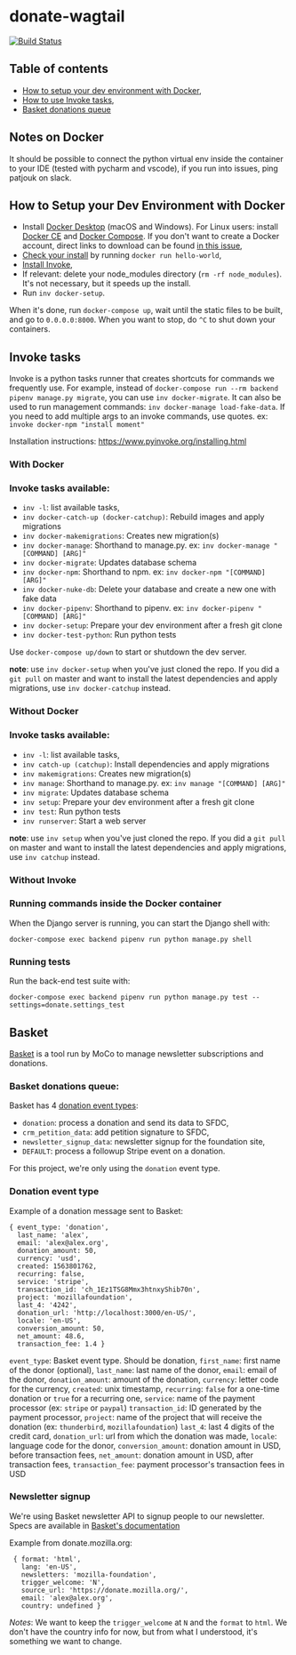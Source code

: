 # donate-wagtail

[![Build Status](https://travis-ci.org/mozilla/donate-wagtail.svg?branch=master)](https://travis-ci.org/mozilla/donate-wagtail)

## Table of contents

- [How to setup your dev environment with Docker](#how-to-setup-your-dev-environment-with-docker),
- [How to use Invoke tasks](#invoke-tasks),
- [Basket donations queue](#basket)

## Notes on Docker

It should be possible to connect the python virtual env inside the container to your IDE (tested with pycharm and vscode), if you run into issues, ping patjouk on slack.

## How to Setup your Dev Environment with Docker

- Install [Docker Desktop](https://www.docker.com/products/docker-desktop) (macOS and Windows). For Linux users: install [Docker CE](https://docs.docker.com/install/#supported-platforms) and [Docker Compose](https://docs.docker.com/compose/install/). If you don't want to create a Docker account, direct links to download can be found [in this issue](https://github.com/docker/docker.github.io/issues/6910),
- [Check your install](https://docs.docker.com/get-started/#test-docker-version) by running `docker run hello-world`,
- [Install Invoke](https://www.pyinvoke.org/installing.html),
- If relevant: delete your node_modules directory (`rm -rf node_modules`). It's not necessary, but it speeds up the install.
- Run `inv docker-setup`. 

When it's done, run `docker-compose up`, wait until the static files to be built, and go to `0.0.0.0:8000`. When you want to stop, do `^C` to shut down your containers.

## Invoke tasks

Invoke is a python tasks runner that creates shortcuts for commands we frequently use. For example, instead of `docker-compose run --rm backend pipenv manage.py migrate`, you can use `inv docker-migrate`. It can also be used to run management commands: `inv docker-manage load-fake-data`. If you need to add multiple args to an invoke commands, use quotes. ex: `invoke docker-npm "install moment"`

Installation instructions: https://www.pyinvoke.org/installing.html

### With Docker

### Invoke tasks available:

- `inv -l`: list available tasks,
- `inv docker-catch-up (docker-catchup)`: Rebuild images and apply migrations
- `inv docker-makemigrations`: Creates new migration(s)
- `inv docker-manage`: Shorthand to manage.py. ex: `inv docker-manage "[COMMAND] [ARG]"`
- `inv docker-migrate`: Updates database schema
- `inv docker-npm`: Shorthand to npm. ex: `inv docker-npm "[COMMAND] [ARG]"`
- `inv docker-nuke-db`: Delete your database and create a new one with fake data
- `inv docker-pipenv`: Shorthand to pipenv. ex: `inv docker-pipenv "[COMMAND] [ARG]"`
- `inv docker-setup`: Prepare your dev environment after a fresh git clone
- `inv docker-test-python`: Run python tests

Use `docker-compose up/down` to start or shutdown the dev server.

**note**: use `inv docker-setup` when you've just cloned the repo. If you did a `git pull` on master and want to install the latest dependencies and apply migrations, use `inv docker-catchup` instead.

### Without Docker

### Invoke tasks available:

- `inv -l`: list available tasks,
- `inv catch-up (catchup)`: Install dependencies and apply migrations
- `inv makemigrations`: Creates new migration(s)
- `inv manage`: Shorthand to manage.py. ex: `inv manage "[COMMAND] [ARG]"`
- `inv migrate`: Updates database schema
- `inv setup`: Prepare your dev environment after a fresh git clone
- `inv test`: Run python tests
- `inv runserver`: Start a web server

**note**: use `inv setup` when you've just cloned the repo. If you did a `git pull` on master and want to install the latest dependencies and apply migrations, use `inv catchup` instead.

### Without Invoke

### Running commands inside the Docker container

When the Django server is running, you can start the Django shell with:

    docker-compose exec backend pipenv run python manage.py shell

### Running tests

Run the back-end test suite with:

    docker-compose exec backend pipenv run python manage.py test --settings=donate.settings_test


## Basket

[Basket](https://github.com/mozmeao/basket) is a tool run by MoCo to manage newsletter subscriptions and donations. 

### Basket donations queue:

Basket has 4 [donation event types](https://github.com/mozmeao/basket/blob/master/basket/news/management/commands/process_donations_queue.py#L21-L26): 

- `donation`: process a donation and send its data to SFDC,
- `crm_petition_data`: add petition signature to SFDC,
- `newsletter_signup_data`: newsletter signup for the foundation site,
- `DEFAULT`: process a followup Stripe event on a donation.

For this project, we're only using the `donation` event type.

### Donation event type

Example of a donation message sent to Basket:

```
{ event_type: 'donation',
  last_name: 'alex',
  email: 'alex@alex.org',
  donation_amount: 50,
  currency: 'usd',
  created: 1563801762,
  recurring: false,
  service: 'stripe',
  transaction_id: 'ch_1Ez1TSG8Mmx3htnxyShib70n',
  project: 'mozillafoundation',
  last_4: '4242',
  donation_url: 'http://localhost:3000/en-US/',
  locale: 'en-US',
  conversion_amount: 50,
  net_amount: 48.6,
  transaction_fee: 1.4 }
```

`event_type`: Basket event type. Should be donation,
`first_name`: first name of the donor (optional),
`last_name`: last name of the donor,
`email`: email of the donor,
`donation_amount`: amount of the donation,
`currency`: letter code for the currency,
`created`: unix timestamp,
`recurring`: `false` for a one-time donation or `true` for a recurring one,
`service`: name of the payment processor (ex: `stripe` or `paypal`)
`transaction_id`: ID generated by the payment processor,
`project`: name of the project that will receive the donation (ex: `thunderbird`, `mozillafoundation`)
`last_4`: last 4 digits of the credit card,
`donation_url`: url from which the donation was made,
`locale`: language code for the donor,
`conversion_amount`: donation amount in USD, before transaction fees,
`net_amount`: donation amount in USD, after transaction fees,
`transaction_fee`: payment processor's transaction fees in USD


### Newsletter signup

We're using Basket newsletter API to signup people to our newsletter. Specs are available in [Basket's documentation](https://basket.readthedocs.io/newsletter_api.html#news-subscribe)

Example from donate.mozilla.org:
```
 { format: 'html',
   lang: 'en-US',
   newsletters: 'mozilla-foundation',
   trigger_welcome: 'N',
   source_url: 'https://donate.mozilla.org/',
   email: 'alex@alex.org',
   country: undefined }
```

_Notes_: We want to keep the `trigger_welcome` at `N` and the `format` to `html`. We don't have the country info for now, but from what I understood, it's something we want to change.
